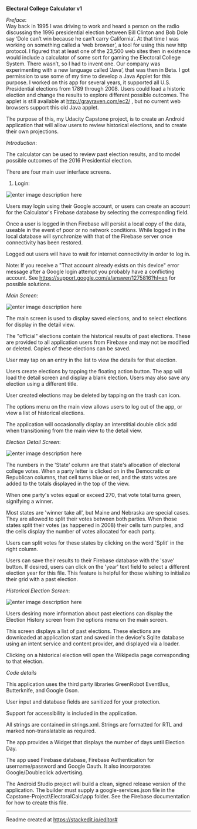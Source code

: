 
**Electoral College Calculator v1**

*Preface*:  
Way back in 1995 I was driving to work and heard a person on the radio discussing the 1996 presidential election between Bill Clinton and Bob Dole say ‘Dole can’t win because he can’t carry California’.
At that time I was working on something called a ‘web browser’, a tool for using this new http protocol. I figured that at least one of the 23,500 web sites then in existence would include a calculator of some sort for gaming the Electoral College System.
There wasn’t, so I had to invent one. Our company was experimenting with a new language called ‘Java’, that was then in Beta. I got permission to use some of my time to develop a Java Applet for this purpose. I worked on this app for several years, it supported all U.S. Presidential elections from 1789 through 2008. Users could load a historic election and change the results to explore different possible outcomes. The applet is still available at http://grayraven.com/ec2/ , but no current web browsers support this old Java applet.

The purpose of this, my Udacity Capstone project, is to create an Android application that will allow users to review historical elections, and to create their own projections.

*Introduction*:  

The calculator can be used to review past election results, and to model possible outcomes of the 2016 Presidential election.

There are four main user interface screens.

1) Login:

![enter image description here](https://lh3.googleusercontent.com/3nneDqNZ6ACbzXDBnDSaHDq8-6CGe9jN2PzmVRzysQ2-pACBhoQ-ajo3AUWXgtI4iSAVo6f4uZ9-0zr6igJXIuaZvh1ZISwxFFjoB6Q8ba8FtHezmo9d-BnNU71_ef0fJ-UrxIyJt7O75BtsxxrLDE3IyoFOkEB0pUNOP_LxP4iFzucFunjN_tIlKDUhfppMZeqROrrTO_nOeyHfD1j-lw5-yV0qOjlf48NijmYPuHsQi6XDAtPJ7e271vNgoqfSp2KgzvVpPaaLrCWbtcyTCa25qxrARQctBn4oDWwYiSVB4rJMTE1oR1qt5Vlt9Pbnx6D-iU5_B7xhC4zZ5m9Qpu3k9S9Lk871uv-3laIH5n3CawJI-Tn0wj15L5NNkrVGqfOLsGWd5QbE2oFJCzUw71lcMN5oz4KrNiy7kBIelZsafP3CnDtcAlEDb7soXsUAWmWO1NPhy12U28GrIYel4yrc6lzqpzCIM8Ww2_ktmOt9SUS4JHIes4Lpx7Ji1EsQKsuUZIuGhafHtj7-OwBmwswN9qrB601C-dSb-tO2wjrhYvEIKU4esEV-pfVm4XIbdkvri6jxB067haI5vUb4hBu7GEe_8woh=w270-h480-no)

Users may login using their Google account, or users can create an account for the Calculator's Firebase database by selecting the corresponding field.

Once a user is logged in then Firebase will persist a local copy of the data, useable in the event of poor or no network conditions. While logged in  the local database will synchronize with that of the Firebase server once connectivity has been restored. 

Logged out users will have to wait for internet connectivity in order to log in. 

Note:  If you receive a "That account already exists on this device" error message after a Google login attempt you probably have a conflicting account.  See
https://support.google.com/a/answer/1275816?hl=en for possible solutions.



*Main Screen*:

![enter image description here](https://lh3.googleusercontent.com/yYMSqmplYDsoHVPy1VkqHUZNgLtBTwd030GAHiIyNnJjXgBq7_QcjHjNJ_8eq-XSodw3erIwMe4N2W5xl6PBPm-zKKl1jq4RVpy4AJ4HNe5qI8wXO_Syv-XwExNP_buRgbE6GNqKMfN-2Sf1SRJkpwAqOz5XBLQq-fXuD3Qh3egYZe4RItCpz26DIiJUh8CzJ3n_1HiE5c7F14NK8Z01n6mIxj_7Nty53YFjc7GCYW_I5vT2PAq4crlG2ggAxBds29_sTClqE4EtY4wAQeJ0LGCbmw29MTxu7KiiSxWDQT_q6Hbvthe4Vdajhw7mR-d9wB0SvcDJQccHaemi42EzaCkqpGHhPZ_bHkxQ8oD8mzobqefFSinqqiaKswPGbMjisZRr58rHvXMLlKNBJURAvbnVKuk2kEetbXZk36G7zgJAjd7X9CCybnvTMCgrwPNZRN7XBLSvtXbXLE0lb7HxUXrYPC6DHZkpanGUINVNxZpM6EDcCfqbSG4J3wEWfONEXjst2GOKGMJ7Mked9IM48casNbz46ecdJYvIksH7vjQ8HmArkSGSqzdVfVqXY2U-4xPmcw3kVWh5_S5BSM9rc91oJJ6S0wOy=w270-h480-no)


The main screen is used to display saved elections, and to select elections for display in the detail view.

The "official" elections contain the historical results of past elections.  These are provided to all application users from Firebase and may not be modified or deleted.  Copies of these elections can be saved.

User may tap on an entry in the list to view the details for that election.

Users create elections by tapping the floating action button.   The app will load the detail screen and display a blank election.  Users may also save any election using a different title.

User created elections may be deleted by tapping on the trash can icon.

The options menu on the main view allows users to log out of the app, or view a list of historical elections. 

The application will occasionally display an interstitial double click add when transitioning from the main view to the detail view. 

*Election Detail Screen*: 

![enter image description here](https://lh3.googleusercontent.com/nJ8Jrq9KU-aeSxbEqN9nJ0EoH1LE4tmyFfUO74Qi1vANT0m2oJCX-DOG_C9ZlfmDSR4qv1UjvHisodXEfHZoIYYePF6lkwfde1vV98WfM_JmKVZWfe0_riaMhvpquwbQ532L23C1fOBpeg-yZ7Iea1zMG7xSNhyiNKAjdzEBy9jz2qDW2Gh8YuoTk9IPE64ErAtKSat6CHx2c88YBvJExebCcSM2Qd3FR_R0RJubWJNdimUH6hhvjy82o3bbtc3kY3zvN3YIma29LdWks__XUGOAFv7sCiD6VfJqAFsmKKpYG8eGn0MJy-RHtpBYzNz3ebm_6WgIoSaGsfWv_COlYsQ5bPK1uVflB3HCSRmZYA6fSQ3ZVQFIIJexQdWLRa1nsvN0FKQ12ac6hRWceguoGCrPXbToXCWfVyj6y3tSspRm4VemX1VM_9-CfwqfDNlQJuVYInxqp42dJZ2lg6oY-LoWQ6y5plRb7SpmF-__lg30lQATtQQdxby7Vw1sGUfy4UCpx-6icPh0rpfUgoHvh3xRdI69l3LNxb36ocajNc-zeK7-Eg9Hq7cj3e6HGIbbq14SvrxuoxGldYw0Codf-RIG8nYkODsA=w270-h480-no)

The numbers in the 'State' column are that state's allocation of electoral college votes.  When a party letter is clicked on in the Democratic or Republican columns, that cell turns blue or red, and the stats votes are added to the totals displayed in the top of the view.

When one party's votes equal or exceed 270, that vote total turns green, signifying a winner.

Most states are 'winner take all', but Maine and Nebraska are special cases. They are allowed to split their votes between both parties.  When those states split their votes (as happened in 2008) their cells turn purples, and the cells display the number of votes allocated for each party.

Users can split votes for these states by clicking on the word 'Split' in the right column.

Users can save their results to their Firebase database with the 'save' button.   If desired, users can click on the 'year' text field to select a different election year for this file.  This feature is helpful for those wishing to initialize their grid with a past election.


*Historical Election Screen*:

![enter image description here](https://lh3.googleusercontent.com/qrjA_gqPeowSgRGugY8ur_eerpLGRv3WKHZkCf65FLWeEoPg8XjFJNyAD5vSQFo4BhBTTJ5I0EVMuMGokRZdy_J0iYHEVqKijwMy9akDX0ExBrgq174qrYDDR7PDA565gwkN-TY5Y9yYUz8Xcv7pS59GMT4oJ6x8uQtJRVEtFVs6hQBLAraFsJcgIlaDHZXyWt_lXmr1VkYSFAj2h8H-sA58rqoGwcIlFIxjOY5FbFWpUEB5m0bvbJupRoZtvFARHkYQVCE2_ILwlaLs-Tm02A6YQ708CZvlry0_3giSNUvQYbenJ4JwdPsSno2b_1ZWN7HvnqXaDq16eIovgGjSWeLXXhbkCo5eT6f6TpRnFpfZnpK_9IqUw-9vppAkfUQvMJ6v-JzO0osO_y5_z_R9E7xUD_EpDaGOC-xKEIbsb3F0XM0xKKx5pbh6uunvF2qAQu4D56je5spGmb-4jZjlo4J8e3cKH0JLH3woIq6IDjEMWglcsmDA5NCIYBK9snVhvPr_uZw_shXiHApnh7a1e_9-vIiPgyq7jUTFjbYvrALt_yI1XxctwQzOQO3lIF-P3VgytxyTbVEKPayiZixKtQ213zjpgnjx=w270-h480-no)

Users desiring more information about past elections can display the Election History screen from the options menu on the main screen.  

This screen displays a list of past elections. These elections are downloaded at application start and saved in the device's Sqlite database using an intent service and content provider, and displayed via a loader.   

Clicking on a historical election will open the Wikipedia page corresponding to that election.



*Code details*

This application uses the third party libraries GreenRobot EventBus, Butterknife, and Google Gson.

User input and database fields are sanitized for your protection.

Support for accessibility is included in the application. 

All strings are contained in strings.xml.  Strings are formatted for RTL and marked non-translatable as required.  

The app provides a Widget that displays the number of days until Election Day.

The app used Firebase database, Firebase Authentication for username/password and Google Oauth.  It also incorporates Google/Doubleclick advertising.

The Android Studio project will build a clean, signed release version of the application.  The builder must supply a google-services.json file in the Capstone-Project\ElectoralCalc\app folder.   See the Firebase documentation for how to create this file.


----------

Readme created at https://stackedit.io/editor#
